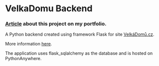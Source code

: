 # VelkaDomu Backend
### [**Article**](https://michal-pavlicek.tech/project/velka-domu) about this project on my portfolio.

A Python backend created using framework Flask for site [VelkáDomů.cz](https://velkadomu-sapper.vercel.app/).

More information [here](https://github.com/Pavlyuchenko/VelkaDomu).

The application uses flask_sqlalchemy as the database and is hosted on PythonAnywhere.
